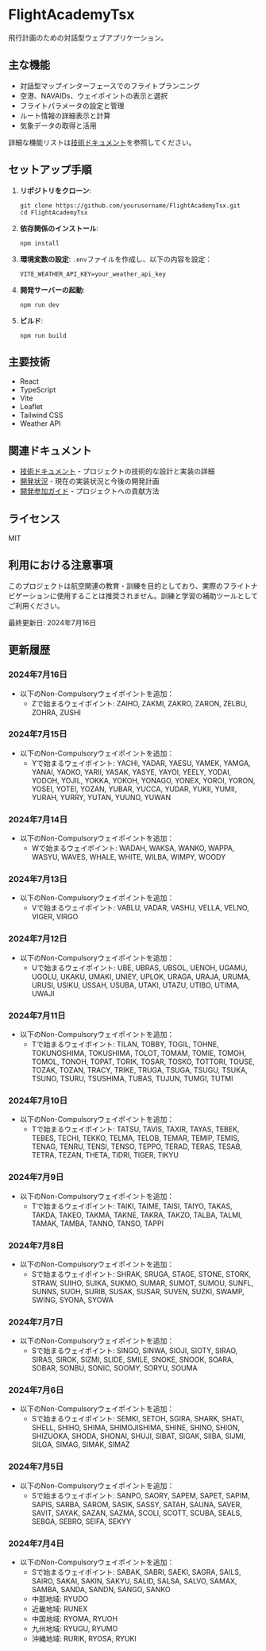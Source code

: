 # FlightAcademyTsx

飛行計画のための対話型ウェブアプリケーション。

## 主な機能
- 対話型マップインターフェースでのフライトプランニング
- 空港、NAVAIDs、ウェイポイントの表示と選択
- フライトパラメータの設定と管理
- ルート情報の詳細表示と計算
- 気象データの取得と活用

詳細な機能リストは[技術ドキュメント](./DOCUMENTATION.md)を参照してください。

## セットアップ手順

1. **リポジトリをクローン**:
   ```
   git clone https://github.com/yourusername/FlightAcademyTsx.git
   cd FlightAcademyTsx
   ```

2. **依存関係のインストール**:
   ```
   npm install
   ```

3. **環境変数の設定**:
   `.env`ファイルを作成し、以下の内容を設定：
   ```
   VITE_WEATHER_API_KEY=your_weather_api_key
   ```

4. **開発サーバーの起動**:
   ```
   npm run dev
   ```

5. **ビルド**:
   ```
   npm run build
   ```

## 主要技術
- React
- TypeScript
- Vite
- Leaflet
- Tailwind CSS
- Weather API

## 関連ドキュメント
- [技術ドキュメント](./DOCUMENTATION.md) - プロジェクトの技術的な設計と実装の詳細
- [開発状況](./DEVELOPMENT_STATUS.md) - 現在の実装状況と今後の開発計画
- [開発参加ガイド](./CONTRIBUTING.md) - プロジェクトへの貢献方法

## ライセンス
MIT

## 利用における注意事項
このプロジェクトは航空関連の教育・訓練を目的としており、実際のフライトナビゲーションに使用することは推奨されません。訓練と学習の補助ツールとしてご利用ください。

最終更新日: 2024年7月16日

## 更新履歴
### 2024年7月16日
- 以下のNon-Compulsoryウェイポイントを追加：
  - Zで始まるウェイポイント: ZAIHO, ZAKMI, ZAKRO, ZARON, ZELBU, ZOHRA, ZUSHI

### 2024年7月15日
- 以下のNon-Compulsoryウェイポイントを追加：
  - Yで始まるウェイポイント: YACHI, YADAR, YAESU, YAMEK, YAMGA, YANAI, YAOKO, YARII, YASAK, YASYE, YAYOI, YEELY, YODAI, YODOH, YOJIL, YOKKA, YOKOH, YONAGO, YONEX, YOROI, YORON, YOSEI, YOTEI, YOZAN, YUBAR, YUCCA, YUDAR, YUKII, YUMII, YURAH, YURRY, YUTAN, YUUNO, YUWAN

### 2024年7月14日
- 以下のNon-Compulsoryウェイポイントを追加：
  - Wで始まるウェイポイント: WADAH, WAKSA, WANKO, WAPPA, WASYU, WAVES, WHALE, WHITE, WILBA, WIMPY, WOODY

### 2024年7月13日
- 以下のNon-Compulsoryウェイポイントを追加：
  - Vで始まるウェイポイント: VABLU, VADAR, VASHU, VELLA, VELNO, VIGER, VIRGO

### 2024年7月12日
- 以下のNon-Compulsoryウェイポイントを追加：
  - Uで始まるウェイポイント: UBE, UBRAS, UBSOL, UENOH, UGAMU, UGOLU, UKAKU, UMAKI, UNIEY, UPLOK, URAGA, URAJA, URUMA, URUSI, USIKU, USSAH, USUBA, UTAKI, UTAZU, UTIBO, UTIMA, UWAJI

### 2024年7月11日
- 以下のNon-Compulsoryウェイポイントを追加：
  - Tで始まるウェイポイント: TILAN, TOBBY, TOGIL, TOHNE, TOKUNOSHIMA, TOKUSHIMA, TOLOT, TOMAM, TOMIE, TOMOH, TOMOL, TONOH, TOPAT, TORIK, TOSAR, TOSKO, TOTTORI, TOUSE, TOZAK, TOZAN, TRACY, TRIKE, TRUGA, TSUGA, TSUGU, TSUKA, TSUNO, TSURU, TSUSHIMA, TUBAS, TUJUN, TUMGI, TUTMI

### 2024年7月10日
- 以下のNon-Compulsoryウェイポイントを追加：
  - Tで始まるウェイポイント: TATSU, TAVIS, TAXIR, TAYAS, TEBEK, TEBES, TECHI, TEKKO, TELMA, TELOB, TEMAR, TEMIP, TEMIS, TENAG, TENRU, TENSI, TENSO, TEPPO, TERAD, TERAS, TESAB, TETRA, TEZAN, THETA, TIDRI, TIGER, TIKYU

### 2024年7月9日
- 以下のNon-Compulsoryウェイポイントを追加：
  - Tで始まるウェイポイント: TAIKI, TAIME, TAISI, TAIYO, TAKAS, TAKDA, TAKEO, TAKMA, TAKNE, TAKRA, TAKZO, TALBA, TALMI, TAMAK, TAMBA, TANNO, TANSO, TAPPI

### 2024年7月8日
- 以下のNon-Compulsoryウェイポイントを追加：
  - Sで始まるウェイポイント: SHRAK, SRUGA, STAGE, STONE, STORK, STRAW, SUIHO, SUIKA, SUKMO, SUMAR, SUMOT, SUMOU, SUNFL, SUNNS, SUOH, SURIB, SUSAK, SUSAR, SUVEN, SUZKI, SWAMP, SWING, SYONA, SYOWA

### 2024年7月7日
- 以下のNon-Compulsoryウェイポイントを追加：
  - Sで始まるウェイポイント: SINGO, SINWA, SIOJI, SIOTY, SIRAO, SIRAS, SIROK, SIZMI, SLIDE, SMILE, SNOKE, SNOOK, SOARA, SOBAR, SONBU, SONIC, SOOMY, SORYU, SOUMA

### 2024年7月6日
- 以下のNon-Compulsoryウェイポイントを追加：
  - Sで始まるウェイポイント: SEMKI, SETOH, SGIRA, SHARK, SHATI, SHELL, SHIHO, SHIMA, SHIMOJISHIMA, SHINE, SHINO, SHION, SHIZUOKA, SHODA, SHONAI, SHUJI, SIBAT, SIGAK, SIIBA, SIJMI, SILGA, SIMAG, SIMAK, SIMAZ

### 2024年7月5日
- 以下のNon-Compulsoryウェイポイントを追加：
  - Sで始まるウェイポイント: SANPO, SAORY, SAPEM, SAPET, SAPIM, SAPIS, SARBA, SAROM, SASIK, SASSY, SATAH, SAUNA, SAVER, SAVIT, SAYAK, SAZAN, SAZMA, SCOLI, SCOTT, SCUBA, SEALS, SEBGA, SEBRO, SEIFA, SEKYY

### 2024年7月4日
- 以下のNon-Compulsoryウェイポイントを追加：
  - Sで始まるウェイポイント: SABAK, SABRI, SAEKI, SAGRA, SAILS, SAIRO, SAKAI, SAKIN, SAKYU, SALID, SALSA, SALVO, SAMAX, SAMBA, SANDA, SANDN, SANGO, SANKO
  - 中部地域: RYUDO
  - 近畿地域: RUNEX
  - 中国地域: RYOMA, RYUOH
  - 九州地域: RYUGU, RYUMO
  - 沖縄地域: RURIK, RYOSA, RYUKI 
